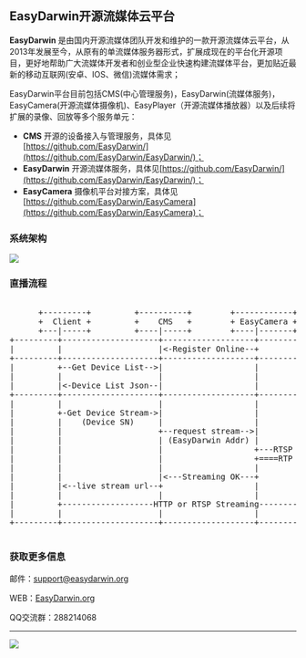 ## EasyDarwin开源流媒体云平台 ##

**EasyDarwin** 是由国内开源流媒体团队开发和维护的一款开源流媒体云平台，从2013年发展至今，从原有的单流媒体服务器形式，扩展成现在的平台化开源项目，更好地帮助广大流媒体开发者和创业型企业快速构建流媒体平台，更加贴近最新的移动互联网(安卓、IOS、微信)流媒体需求；

EasyDarwin平台目前包括CMS(中心管理服务)，EasyDarwin(流媒体服务)，EasyCamera(开源流媒体摄像机)、EasyPlayer（开源流媒体播放器）以及后续将扩展的录像、回放等多个服务单元：

- **CMS** 开源的设备接入与管理服务，具体见[https://github.com/EasyDarwin/](https://github.com/EasyDarwin/EasyDarwin/)；
- **EasyDarwin** 开源流媒体服务，具体见[https://github.com/EasyDarwin/](https://github.com/EasyDarwin/EasyDarwin/)；
- **EasyCamera** 摄像机平台对接方案，具体见[https://github.com/EasyDarwin/EasyCamera](https://github.com/EasyDarwin/EasyCamera)；

### 系统架构
![](http://www.easydarwin.org/skin/easydarwin/images/architecture20150723.png)

### 直播流程

<pre>

      +---------+         +----------+        +------------+        +------------+
      +  Client +         +    CMS   +        + EasyCamera +        + EasyDarwin +
      +---|-----+         +----|-----+        +----|-------+        +------|-----+
+---------+--------------------+-------------------+-----------------------+---------+
|         |                    |<-Register Online--+                       |         |
+---------+--------------------+-------------------+-----------------------+---------+
|         +--Get Device List-->|                   |                       |         |
|         |                    |                   |                       |         |
|         |<-Device List Json--|                   |                       |         |
+---------+--------------------+-------------------+-----------------------+---------+
|         |                    |                   |                       |         |
|         +-Get Device Stream->|                   |                       |         |
|         |    (Device SN)     |                   |                       |         |
|         |                    +--request stream-->|                       |         |
|         |                    | (EasyDarwin Addr) |                       |         |
|         |                    |                   +---RTSP Stream Push--->|         |
|         |                    |                   +====RTP Streaming=====>|         |
|         |                    |                   |                       |         |
|         |                    |<---Streaming OK---+                       |         |
|         |<--live stream url--+                   |                       |         |
|         |                    |                   |                       |         |
|         +-------------------HTTP or RTSP Streaming---------------------->|         |
|         |                    |                   |                       |         |
+---------+--------------------+-------------------+-----------------------+---------+

</pre>


### 获取更多信息 ###

邮件：[support@easydarwin.org](mailto:support@easydarwin.org) 

WEB：[EasyDarwin.org](http://www.easydarwin.org)

QQ交流群：288214068

---
![](http://www.easydarwin.org/skin/easydarwin/images/wx_qrcode.jpg)
